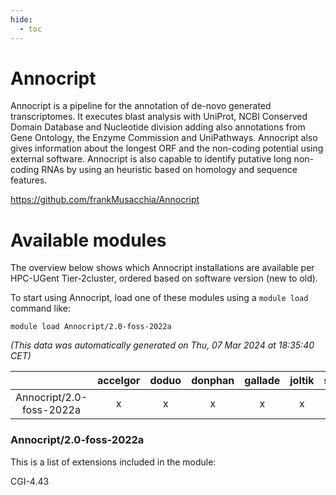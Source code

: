 ```yaml
---
hide:
  - toc
---
```


Annocript
=========


Annocript is a pipeline for the annotation of de-novo generated transcriptomes. It executes blast analysis with UniProt, NCBI Conserved Domain Database and Nucleotide division adding also annotations from Gene Ontology, the Enzyme Commission and UniPathways. Annocript also gives information about the longest ORF and the non-coding potential using external software. Annocript is also capable to identify putative long non-coding RNAs by using an heuristic based on homology and sequence features.

https://github.com/frankMusacchia/Annocript
# Available modules


The overview below shows which Annocript installations are available per HPC-UGent Tier-2cluster, ordered based on software version (new to old).

To start using Annocript, load one of these modules using a `module load` command like:

```shell
module load Annocript/2.0-foss-2022a
```

*(This data was automatically generated on Thu, 07 Mar 2024 at 18:35:40 CET)*  

| |accelgor|doduo|donphan|gallade|joltik|skitty|
| :---: | :---: | :---: | :---: | :---: | :---: | :---: |
|Annocript/2.0-foss-2022a|x|x|x|x|x|x|


### Annocript/2.0-foss-2022a

This is a list of extensions included in the module:

CGI-4.43